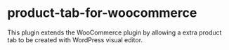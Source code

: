 # product-tab-for-woocommerce
This plugin extends the WooCommerce plugin by allowing a extra product tab to be created with WordPress visual editor.
